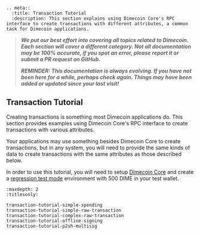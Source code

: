 ```{eval-rst}
.. meta::
  :title: Transaction Tutorial
  :description: This section explains using Dimecoin Core's RPC interface to create transactions with different attributes, a common task for Dimecoin applications. 
```

> ***We put our best effort into covering all topics related to Dimecoin. Each section will cover a different category. Not all documentation may be 100% accurate, if you spot an error, please report it or submit a PR request on GitHub.***
>
> ***REMINDER: This documentation is always evolving. If you have not been here for a while, perhaps check again. Things may have been added or updated since your last visit!***

## Transaction Tutorial

Creating transactions is something most Dimecoin applications do. This section provides examples using Dimecoin Core's RPC interface to create transactions with various attributes.

Your applications may use something besides Dimecoin Core to create transactions, but in any system, you will need to provide the same kinds of data to create transactions with the same attributes as those described below.

In order to use this tutorial, you will need to setup [Dimecoin Core](https://github.com/dime-coin/dimecoin/releases/latest) and create a [regression test mode](../reference/glossary.md#regression-test-mode) environment with 500 DIME in your test wallet.

```{toctree}
:maxdepth: 2
:titlesonly:

transaction-tutorial-simple-spending
transaction-tutorial-simple-raw-transaction
transaction-tutorial-complex-raw-transaction
transaction-tutorial-offline-signing
transaction-tutorial-p2sh-multisig
```
